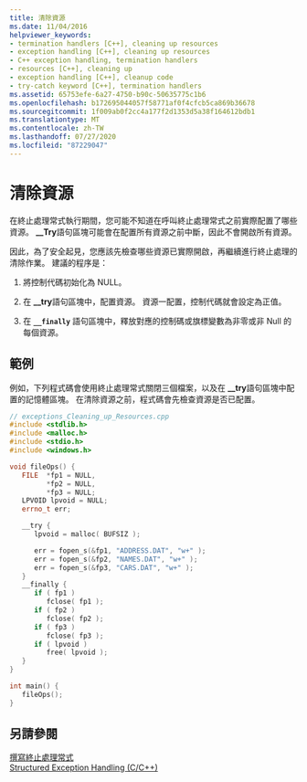 ```yaml
---
title: 清除資源
ms.date: 11/04/2016
helpviewer_keywords:
- termination handlers [C++], cleaning up resources
- exception handling [C++], cleaning up resources
- C++ exception handling, termination handlers
- resources [C++], cleaning up
- exception handling [C++], cleanup code
- try-catch keyword [C++], termination handlers
ms.assetid: 65753efe-6a27-4750-b90c-50635775c1b6
ms.openlocfilehash: b172695044057f58771af0f4cfcb5ca869b36678
ms.sourcegitcommit: 1f009ab0f2cc4a177f2d1353d5a38f164612bdb1
ms.translationtype: MT
ms.contentlocale: zh-TW
ms.lasthandoff: 07/27/2020
ms.locfileid: "87229047"
---
```

# <a name="cleaning-up-resources"></a>清除資源

在終止處理常式執行期間，您可能不知道在呼叫終止處理常式之前實際配置了哪些資源。 **__Try**語句區塊可能會在配置所有資源之前中斷，因此不會開啟所有資源。

因此，為了安全起見，您應該先檢查哪些資源已實際開啟，再繼續進行終止處理的清除作業。 建議的程序是：

1. 將控制代碼初始化為 NULL。

1. 在 **__try**語句區塊中，配置資源。 資源一配置，控制代碼就會設定為正值。

1. 在 **`__finally`** 語句區塊中，釋放對應的控制碼或旗標變數為非零或非 Null 的每個資源。

## <a name="example"></a>範例

例如，下列程式碼會使用終止處理常式關閉三個檔案，以及在 **__try**語句區塊中配置的記憶體區塊。 在清除資源之前，程式碼會先檢查資源是否已配置。

```cpp
// exceptions_Cleaning_up_Resources.cpp
#include <stdlib.h>
#include <malloc.h>
#include <stdio.h>
#include <windows.h>

void fileOps() {
   FILE  *fp1 = NULL,
         *fp2 = NULL,
         *fp3 = NULL;
   LPVOID lpvoid = NULL;
   errno_t err;

   __try {
      lpvoid = malloc( BUFSIZ );

      err = fopen_s(&fp1, "ADDRESS.DAT", "w+" );
      err = fopen_s(&fp2, "NAMES.DAT", "w+" );
      err = fopen_s(&fp3, "CARS.DAT", "w+" );
   }
   __finally {
      if ( fp1 )
         fclose( fp1 );
      if ( fp2 )
         fclose( fp2 );
      if ( fp3 )
         fclose( fp3 );
      if ( lpvoid )
         free( lpvoid );
   }
}

int main() {
   fileOps();
}
```

## <a name="see-also"></a>另請參閱

[撰寫終止處理常式](../cpp/writing-a-termination-handler.md)<br/>
[Structured Exception Handling (C/C++)](../cpp/structured-exception-handling-c-cpp.md)
